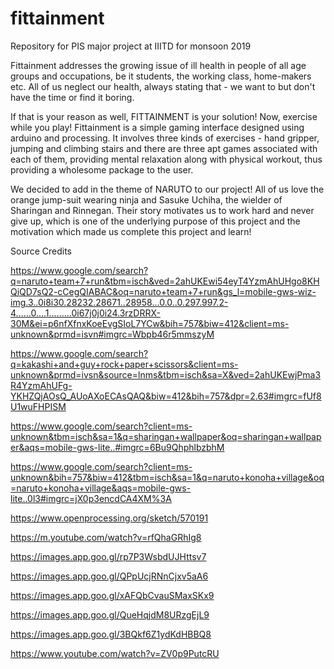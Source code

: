 # fittainment
Repository for PIS major project at IIITD for monsoon 2019 

Fittainment addresses the growing issue of ill health in people of all age groups and occupations, be it students, the working class,
home-makers etc. All of us neglect our health, always stating that - we want to but don't have the time or find it boring.

If that is your reason as well, FITTAINMENT is your solution! Now, exercise while you play! Fittainment is a simple gaming interface 
designed using arduino and processing. It involves three kinds of exercises - hand gripper, jumping and climbing stairs and there are
three apt games associated with each of them, providing mental relaxation along with physical workout, thus providing a wholesome 
package to the user.

We decided to add in the theme of NARUTO to our project! All of us love the orange jump-suit wearing ninja and Sasuke Uchiha, the wielder 
of Sharingan and Rinnegan. Their story motivates us to work hard and never give up, which is one of the underlying purpose of this project
and the motivation which made us complete this project and learn!

Source Credits

https://www.google.com/search?q=naruto+team+7+run&tbm=isch&ved=2ahUKEwi54eyT4YzmAhUHgo8KHQiQD7sQ2-cCegQIABAC&oq=naruto+team+7+run&gs_l=mobile-gws-wiz-img.3..0i8i30.28232.28671..28958...0.0..0.297.997.2-4......0....1.........0i67j0j0i24.3rzDRRX-30M&ei=p6nfXfnxKoeEvgSIoL7YCw&bih=757&biw=412&client=ms-unknown&prmd=isvn#imgrc=Wbpb46r5mmszyM

https://www.google.com/search?q=kakashi+and+guy+rock+paper+scissors&client=ms-unknown&prmd=ivsn&source=lnms&tbm=isch&sa=X&ved=2ahUKEwjPma3R4YzmAhUFg-YKHZQjAOsQ_AUoAXoECAsQAQ&biw=412&bih=757&dpr=2.63#imgrc=fUf8U1wuFHPISM

https://www.google.com/search?client=ms-unknown&tbm=isch&sa=1&q=sharingan+wallpaper&oq=sharingan+wallpaper&aqs=mobile-gws-lite..#imgrc=6Bu9QhphlbzbhM

https://www.google.com/search?client=ms-unknown&bih=757&biw=412&tbm=isch&sa=1&q=naruto+konoha+village&oq=naruto+konoha+village&aqs=mobile-gws-lite..0l3#imgrc=jX0p3encdCA4XM%3A

https://www.openprocessing.org/sketch/570191

https://m.youtube.com/watch?v=rfQhaGRhIg8

https://images.app.goo.gl/rp7P3WsbdUJHttsv7

https://images.app.goo.gl/QPpUcjRNnCjxv5aA6

https://images.app.goo.gl/xAFQbCvauSMaxSKx9

https://images.app.goo.gl/QueHqjdM8URzgEjL9

https://images.app.goo.gl/3BQkf6Z1ydKdHBBQ8

https://www.youtube.com/watch?v=ZV0p9PutcRU

